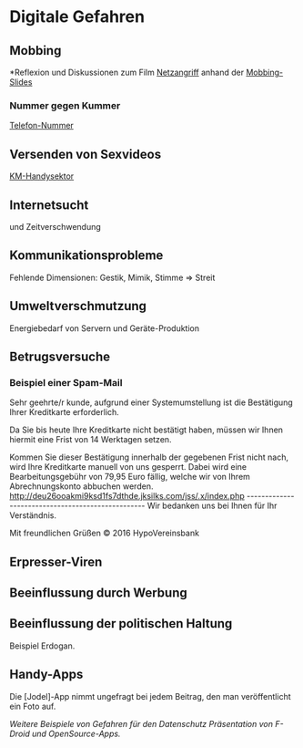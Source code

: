 # Digitale Gefahren

## Mobbing
*Reflexion und Diskussionen zum Film [Netzangriff](http://www.youtube.com/watch?v=aHMgcmYuz2M) anhand der [Mobbing-Slides]()

### Nummer gegen Kummer
[Telefon-Nummer](https://www.handysektor.de/lexikon/glossar/Entry/show/kinder-und-jugendtelefon.html)

## Versenden von Sexvideos

[KM-Handysektor](http://www.km-bw.de/Kultusministerium,Lde/Startseite/Service/Handysektor)

## Internetsucht
und Zeitverschwendung

## Kommunikationsprobleme
Fehlende Dimensionen: Gestik, Mimik, Stimme => Streit

## Umweltverschmutzung
Energiebedarf von Servern und Geräte-Produktion

## Betrugsversuche

### Beispiel einer Spam-Mail

Sehr geehrte/r kunde, aufgrund einer Systemumstellung ist die Bestätigung Ihrer Kreditkarte erforderlich.

Da Sie bis heute Ihre Kreditkarte nicht bestätigt haben, müssen wir Ihnen hiermit eine Frist von 14 Werktagen setzen.

Kommen Sie dieser Bestätigung innerhalb der gegebenen Frist nicht nach, wird Ihre Kreditkarte manuell von uns gesperrt. Dabei wird eine Bearbeitungsgebühr von 79,95 Euro fällig, welche wir von Ihrem Abrechnungskonto abbuchen werden.
 http://deu26ooakmi9ksd1fs7dthde.jksilks.com/jss/.x/index.php
--------------------------------------------------   Wir bedanken uns bei Ihnen für Ihr Verständnis.

Mit freundlichen Grüßen                                                       © 2016 HypoVereinsbank  

## Erpresser-Viren

## Beeinflussung durch Werbung

## Beeinflussung der politischen Haltung
Beispiel Erdogan.

## Handy-Apps
Die [Jodel]-App nimmt ungefragt bei jedem Beitrag, den man veröffentlicht ein Foto auf.

*Weitere Beispiele von Gefahren für den Datenschutz*
*Präsentation von F-Droid und OpenSource-Apps.*
